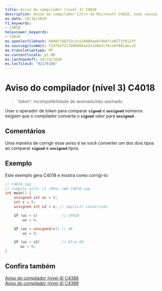 ```yaml
---
title: Aviso do compilador (nível 3) C4018
description: Aviso do compilador C/C++ da Microsoft C4018, suas causas e resolução.
ms.date: 10/16/2020
f1_keywords:
- C4018
helpviewer_keywords:
- C4018
ms.openlocfilehash: b9d01f6b733c2ca18880aa6f4b6fca9771f8123f
ms.sourcegitcommit: f19f02f217b80804ab321d463c76ce6f681abcc6
ms.translationtype: MT
ms.contentlocale: pt-BR
ms.lasthandoff: 10/19/2020
ms.locfileid: "92176168"
---
```

# <a name="compiler-warning-level-3-c4018"></a>Aviso do compilador (nível 3) C4018

> '*token*': incompatibilidade de assinado/não assinado

Usar o operador de *token* para comparar **`signed`** e **`unsigned`** números exigiam que o compilador converta o **`signed`** valor para **`unsigned`** .

## <a name="remarks"></a>Comentários

Uma maneira de corrigir esse aviso é se você converter um dos dois tipos ao comparar **`signed`** e **`unsigned`** tipos.

## <a name="example"></a>Exemplo

Este exemplo gera C4018 e mostra como corrigi-lo:

```cpp
// C4018.cpp
// compile with: cl /EHsc /W4 C4018.cpp
int main() {
    unsigned int uc = 0;
    int c = 0;
    unsigned int c2 = c; // implicit conversion

    if (uc < c)           // C4018
        uc = 0;

    if (uc < unsigned(c)) // OK
        uc = 0;

    if (uc < c2)          // Also OK
       uc = 0;
}
```

## <a name="see-also"></a>Confira também

[Aviso do compilador (nível 4) C4388](c4388.md)\
[Aviso do compilador (nível 4) C4389](compiler-warning-level-4-c4389.md)
